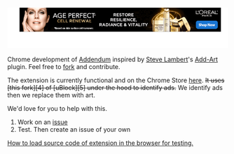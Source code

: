 ![REPLACED!](images/cover.gif)

Chrome development of [Addendum](http://addendum.kadist.org) inspired by [Steve Lambert][1]'s [Add-Art][2] plugin. Feel free to [fork][3] and contribute.

The extension is currently functional and on the Chrome Store [here](https://chrome.google.com/webstore/detail/add-art/jplogjalofjlkendelkacpekloflkfeg). ~~It uses [this fork][4] of [uBlock][5] under the hood to identify ads.~~ We identify ads then we replace them with art.

We'd love for you to help with this.

1. Work on an [issue](https://github.com/coreytegeler/add-art-chrome/issues)
2. Test. Then create an issue of your own

[How to load source code of extension in the browser for testing.](https://developer.chrome.com/extensions/getstarted#unpacked)

[1]: http://visitsteve.com
[2]: http://github.com/slambert/add-art
[3]: https://github.com/coreytegeler/Add-Art-chrome/fork
